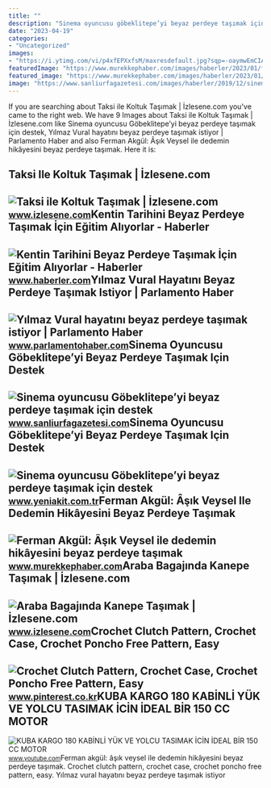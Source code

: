 ```yaml
---
title: ""
description: "Sinema oyuncusu göbeklitepe’yi beyaz perdeye taşımak için destek"
date: "2023-04-19"
categories:
- "Uncategorized"
images:
- "https://i.ytimg.com/vi/p4xfEPXxfsM/maxresdefault.jpg?sqp=-oaymwEmCIAKENAF8quKqQMa8AEB-AGUA4AC0AWKAgwIABABGH8gJygpMA8=&amp;rs=AOn4CLBg0lD0jl557r-exCvuSEnF5ZjDsw"
featuredImage: "https://www.murekkephaber.com/images/haberler/2023/01/ferman-akgul-asik-veysel-ile-dedemin-hikayesini-beyaz-perdeye-tasimak-istiyorum-5282.jpeg"
featured_image: "https://www.murekkephaber.com/images/haberler/2023/01/ferman-akgul-asik-veysel-ile-dedemin-hikayesini-beyaz-perdeye-tasimak-istiyorum-5282.jpeg"
image: "https://www.sanliurfagazetesi.com/images/haberler/2019/12/sinema-oyuncusu-gobeklitepe-yi-beyaz-perdeye-tasimak-icin-destek-bekliyor.jpg"
---
```


If you are searching about Taksi ile Koltuk Taşımak | İzlesene.com you've came to the right web. We have 9 Images about Taksi ile Koltuk Taşımak | İzlesene.com like Sinema oyuncusu Göbeklitepe’yi beyaz perdeye taşımak için destek, Yılmaz Vural hayatını beyaz perdeye taşımak istiyor | Parlamento Haber and also Ferman Akgül: Âşık Veysel ile dedemin hikâyesini beyaz perdeye taşımak. Here it is:

Taksi Ile Koltuk Taşımak | İzlesene.com
---------------------------------------

 ![Taksi ile Koltuk Taşımak | İzlesene.com](https://i1.imgiz.com/rshots/10656/taksi-ile-koltuk-tasimak_10656212-1440_1800x945.jpg) <small>www.izlesene.com</small>Kentin Tarihini Beyaz Perdeye Taşımak İçin Eğitim Alıyorlar - Haberler
----------------------------------------------------------------------

 ![Kentin Tarihini Beyaz Perdeye Taşımak İçin Eğitim Alıyorlar - Haberler](https://i.hbrcdn.com/haber/2017/10/24/kentin-tarihini-beyaz-perdeye-tasimak-icin-eg-10165802_amp.jpg) <small>www.haberler.com</small>Yılmaz Vural Hayatını Beyaz Perdeye Taşımak Istiyor | Parlamento Haber
----------------------------------------------------------------------

 ![Yılmaz Vural hayatını beyaz perdeye taşımak istiyor | Parlamento Haber](https://www.parlamentohaber.com/wp-content/uploads/2017/09/yilmaz-vural-hayatini-beyaz-perdeye-tasimak-istiyor.jpg) <small>www.parlamentohaber.com</small>Sinema Oyuncusu Göbeklitepe’yi Beyaz Perdeye Taşımak Için Destek
----------------------------------------------------------------

 ![Sinema oyuncusu Göbeklitepe’yi beyaz perdeye taşımak için destek](https://www.sanliurfagazetesi.com/images/haberler/2019/12/sinema-oyuncusu-gobeklitepe-yi-beyaz-perdeye-tasimak-icin-destek-bekliyor.jpg) <small>www.sanliurfagazetesi.com</small>Sinema Oyuncusu Göbeklitepe’yi Beyaz Perdeye Taşımak Için Destek
----------------------------------------------------------------

 ![Sinema oyuncusu Göbeklitepe’yi beyaz perdeye taşımak için destek](https://cdn.yeniakit.com.tr/images/news/625/sinema-oyuncusu-gobeklitepeyi-beyaz-perdeye-tasimak-icin-destek-bekliyor-1577712512.jpg) <small>www.yeniakit.com.tr</small>Ferman Akgül: Âşık Veysel Ile Dedemin Hikâyesini Beyaz Perdeye Taşımak
----------------------------------------------------------------------

 ![Ferman Akgül: Âşık Veysel ile dedemin hikâyesini beyaz perdeye taşımak](https://www.murekkephaber.com/images/haberler/2023/01/ferman-akgul-asik-veysel-ile-dedemin-hikayesini-beyaz-perdeye-tasimak-istiyorum-5282.jpeg) <small>www.murekkephaber.com</small>Araba Bagajında Kanepe Taşımak | İzlesene.com
---------------------------------------------

 ![Araba Bagajında Kanepe Taşımak | İzlesene.com](https://i1.imgiz.com/rshots/10690/araba-bagajinda-kanepe-tasimak_10690303-12770_1800x945.jpg) <small>www.izlesene.com</small>Crochet Clutch Pattern, Crochet Case, Crochet Poncho Free Pattern, Easy
-----------------------------------------------------------------------

 ![Crochet Clutch Pattern, Crochet Case, Crochet Poncho Free Pattern, Easy](https://i.pinimg.com/originals/0e/28/2e/0e282ea1bb11eb4ac96ae0e2a9754c8f.jpg) <small>www.pinterest.co.kr</small>KUBA KARGO 180 KABİNLİ YÜK VE YOLCU TASIMAK İCİN İDEAL BİR 150 CC MOTOR
-----------------------------------------------------------------------

 ![KUBA KARGO 180 KABİNLİ YÜK VE YOLCU TASIMAK İCİN İDEAL BİR 150 CC MOTOR](https://i.ytimg.com/vi/p4xfEPXxfsM/maxresdefault.jpg?sqp=-oaymwEmCIAKENAF8quKqQMa8AEB-AGUA4AC0AWKAgwIABABGH8gJygpMA8=&rs=AOn4CLBg0lD0jl557r-exCvuSEnF5ZjDsw) <small>www.youtube.com</small>Ferman akgül: âşık veysel ile dedemin hikâyesini beyaz perdeye taşımak. Crochet clutch pattern, crochet case, crochet poncho free pattern, easy. Yılmaz vural hayatını beyaz perdeye taşımak istiyor
